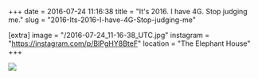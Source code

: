 +++
date = 2016-07-24 11:16:38
title = "It's 2016. I have 4G. Stop judging me."
slug = "2016-Its-2016-I-have-4G-Stop-judging-me"

[extra]
image = "/2016-07-24_11-16-38_UTC.jpg"
instagram = "https://instagram.com/p/BIPgHY8BteF"
location = "The Elephant House"
+++

<img src="/2016-07-24_11-16-38_UTC.jpg" />
